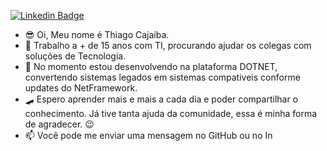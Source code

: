 [![Linkedin Badge](https://img.shields.io/badge/-LinkedIn-blue?style=flat-square&logo=Linkedin&logoColor=white&link=https://br.linkedin.com/in/thiagocajaiba/)](https://br.linkedin.com/in/thiagocajaiba/)
- 😎 Oi, Meu nome é Thiago Cajaiba.
- 🤖 Trabalho a + de 15 anos com TI, procurando ajudar os colegas com soluções de Tecnologia.
- 🌱 No momento estou desenvolvendo na plataforma DOTNET, convertendo sistemas legados em sistemas compativeis conforme updates do NetFramework.
- 🛹 Espero aprender mais e mais a cada dia e poder compartilhar o conhecimento. Já tive tanta ajuda da comunidade, essa é minha forma de agradecer. 😉
- 📫 Você pode me enviar uma mensagem no GitHub ou no In
<!---
thiagokj/thiagokj is a ✨ special ✨ repository because its `README.md` (this file) appears on your GitHub profile.
You can click the Preview link to take a look at your changes.
--->
